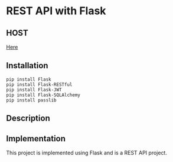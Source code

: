 # REST API with Flask


## HOST
[Here](https://wojsamjan-flask-project.herokuapp.com/)

## Installation

```
pip install Flask
pip install Flask-RESTful
pip install Flask-JWT
pip install Flask-SQLAlchemy
pip install passlib
```


## Description


## Implementation

This project is implemented using Flask and is a REST API project.
